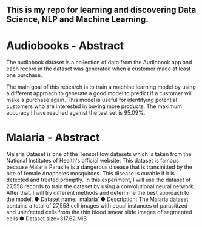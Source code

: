 ## This is my repo for learning and discovering Data Science, NLP and Machine Learning.

# Audiobooks - Abstract
The audiobook dataset is a collection of data from the Audiobook app and each
record in the dataset was generated when a customer made at least one purchase.

The main goal of this research is to train a machine learning model by using a
different approach to generate a good model to predict if a customer will make a
purchase again. This model is useful for identifying potential customers who are interested in buying more products. The
maximum accuracy I have reached against the test set is 95.09%.

# Malaria - Abstract
Malaria Dataset is one of the TensorFlow datasets which is taken from the
National Institutes of Health's official website. This dataset is famous because Malaria
Parasite is a dangerous disease that is transmitted by the bite of female Anopheles
mosquitoes. This disease is curable if it is detected and treated promptly.
In this experiment, I will use the dataset of 27,558 records to train the dataset by
using a convolutional neural network. After that, I will try different methods and
determine the best approach to the model.
● Dataset name: ‘malaria’
● Description: The Malaria dataset contains a total of 27,558 cell images with equal
instances of parasitized and uninfected cells from the thin blood smear slide
images of segmented cells
● Dataset size=317.62 MiB


